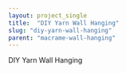 ```yaml
---
layout: project_single
title:  "DIY Yarn Wall Hanging"
slug: "diy-yarn-wall-hanging"
parent: "macrame-wall-hanging"
---
```

DIY Yarn Wall Hanging